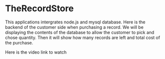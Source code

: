 # TheRecordStore

This applications intergrates node.js and mysql database. Here is the backend of the customer side when purchasing a record. We will be displaying the contents of the database to allow the customer to pick and chose quantity. Then it will show how many records are left and total cost of the purchase.

Here is the video link to watch 